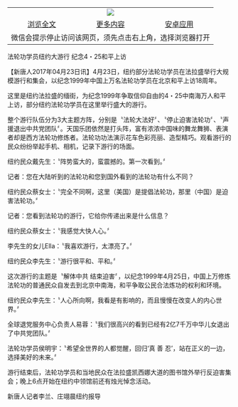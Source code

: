 

<table>
  <tr>
    <td align="center" colspan="3">
      <a href="https://github.com/ogate/ogate/blob/master/README.md"><img src="https://cloud.githubusercontent.com/assets/11880933/13434984/f430fae2-e012-11e5-814f-c2df1e82b247.jpg"/></a>
    </td>
  </tr>
  <tr>
    <td align="center">
      <a href="https://s3.ap-south-1.amazonaws.com/ogatem/oGate.htm?c818662&from=oNote">浏览全文</a>
    </td>
    <td align="center">
      <a href="https://s3.ap-south-1.amazonaws.com/ogatem/oGate.htm?from=oNote">更多内容</a>
    </td>
    <td align="center">
      <a href="https://raw.githubusercontent.com/ogate/up/master/ogate.apk">安卓应用</a>
    </td>
  </tr>
  <tr>
    <td align="center" colspan="3">
      微信会提示停止访问该网页，须先点击右上角，选择浏览器打开
    </td>
  </tr>
</table>    



法轮功学员纽约大游行 纪念4・25和平上访








【新唐人2017年04月23日讯】4月23日，纽约部分法轮功学员在法拉盛举行大规模游行和集会，以纪念1999年中国上万名法轮功学员在北京和平上访18周年。











这里是纽约法拉盛的缅街，为纪念1999年争取信仰自由的4・25中南海万人和平上访，部分纽约法轮功学员在这里举行盛大的游行。



整个游行队伍分为3大主题方阵，分别是〝法轮大法好〞、〝停止迫害法轮功〞、〝声援退出中共党团队〞。天国乐团依然是打头阵，富有浓浓中国味的舞龙舞狮、表演者却是西方法轮功修炼者。法轮功功法演示花车色彩亮丽、造型精巧。观看游行的民众纷纷举起手机、相机，记录下游行的场面。



纽约民众戴先生：〝阵势蛮大的，蛮震撼的。第一次看到。〞



记者：您在大陆听到的法轮功和您到国外看到的法轮功有什么不同？

纽约民众蔡女士：〝完全不同啊，这里（美国）是提倡法轮功，那里（中国）是迫害法轮功。〞



记者：您看到法轮功的游行，它给你传递出来是什么信息？

纽约民众蔡女士：〝我感觉大快人心。〞



李先生的女儿Ella：〝我喜欢游行，太漂亮了。〞

纽约民众李先生：〝游行很平和、平和。〞



这次游行的主题是〝解体中共 结束迫害〞，以纪念1999年4月25日，中国上万修炼法轮功的普通民众自发去到北京中南海，和平争取公民合法炼功的权利和环境。 



纽约民众李先生：〝人心所向啊，我看是有影响的，而且慢慢在改变人的内心世界。〞



全球退党服务中心负责人易蓉：〝我们很高兴的看到已经有2亿7千万中华儿女退出了中共党团队。〞



法轮功学员侯明宇：〝希望全世界的人都觉醒，回归‘真 善 忍’，站在正义的一边，选择美好的未来。〞



游行结束后，法轮功学员和当地民众在法拉盛凯西娜大道的图书馆外举行反迫害集会；晚上6点开始在纽约中领馆前还有烛光悼念活动。



新唐人记者李兰、庄翊晨纽约报导





